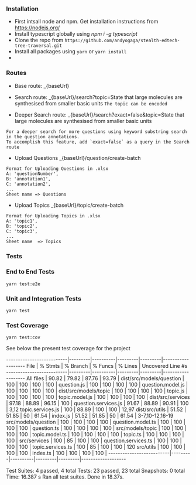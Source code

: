 ### Installation

- First intsall node and npm. Get installation instructions from https://nodejs.org/
- Install typescript globally using _npm i -g typescript_
- Clone the repo from `https://github.com/andyogaga/stealth-edtech-tree-traversal.git`
- Install all packages using `yarn` or `yarn install`
-

### Routes

- Base route: \_{baseUrl}

- Search route: \_{baseUrl}/search?topic=State that large molecules are synthesised from smaller basic units
  `The topic can be encoded`

- Deeper Search route: \_{baseUrl}/search?exact=false&topic=State that large molecules are synthesised from smaller basic units

```
For a deeper search for more questions using keyword substring search in the question annotations.
To accomplish this feature, add `exact=false` as a query in the Search route
```

- Upload Questions \_{baseUrl}/question/create-batch

```
Format for Uploading Questions in .xlsx
A: 'questionNumber',
B: 'annotation1',
C: 'annotation2',
...
Sheet name => Questions
```

- Upload Topics \_{baseUrl}/topic/create-batch

```
Format for Uploading Topics in .xlsx
A: 'topic1',
B: 'topic2',
C: 'topic3',
...
Sheet name  => Topics
```

### Tests

### End to End Tests

`yarn test:e2e`

### Unit and Integration Tests

`yarn test`

### Test Coverage

`yarn test:cov`

See below the present test coverage for the project

--------------------------|---------|----------|---------|---------|-------------------
File                      | % Stmts | % Branch | % Funcs | % Lines | Uncovered Line #s
--------------------------|---------|----------|---------|---------|-------------------
All files                 |   90.82 |    79.82 |   87.76 |   93.79 | 
 dist/src/models/question |     100 |      100 |     100 |     100 | 
  question.js             |     100 |      100 |     100 |     100 | 
  question.model.js       |     100 |      100 |     100 |     100 | 
 dist/src/models/topic    |     100 |      100 |     100 |     100 | 
  topic.js                |     100 |      100 |     100 |     100 | 
  topic.model.js          |     100 |      100 |     100 |     100 | 
 dist/src/services        |   97.18 |    88.89 |   96.15 |     100 | 
  question.services.js    |   91.67 |    88.89 |   90.91 |     100 | 3,12
  topic.services.js       |     100 |    88.89 |     100 |     100 | 12,97
 dist/src/utils           |   51.52 |    51.85 |      50 |   61.54 | 
  index.js                |   51.52 |    51.85 |      50 |   61.54 | 3-7,10-12,16-19  
 src/models/question      |     100 |      100 |     100 |     100 | 
  question.model.ts       |     100 |      100 |     100 |     100 | 
  question.ts             |     100 |      100 |     100 |     100 | 
 src/models/topic         |     100 |      100 |     100 |     100 | 
  topic.model.ts          |     100 |      100 |     100 |     100 | 
  topic.ts                |     100 |      100 |     100 |     100 | 
 src/services             |     100 |       85 |     100 |     100 | 
  question.services.ts    |     100 |      100 |     100 |     100 | 
  topic.services.ts       |     100 |       85 |     100 |     100 | 120
 src/utils                |     100 |      100 |     100 |     100 | 
  index.ts                |     100 |      100 |     100 |     100 | 
--------------------------|---------|----------|---------|---------|-------------------

Test Suites: 4 passed, 4 total
Tests:       23 passed, 23 total
Snapshots:   0 total
Time:        16.387 s
Ran all test suites.
Done in 18.37s.

```

```
